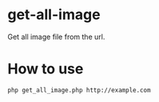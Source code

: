 # get-all-image
Get all image file from the url.

# How to use

```
php get_all_image.php http://example.com
```
